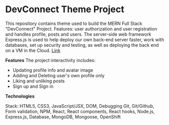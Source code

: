 # DevConnect Theme Project 

This repository contains theme used to build the MERN Full Stack "DevConnect" Project. Features: user authorization and user registration and handles profile, posts and users. The server-side web framework Express.js is used to help deploy our own back-end server faster, work with databases, set up security and testing, as well as deploying the back end on a VM in the Cloud. 
[Link](https://github.com/lindakovacs/MERN-dev-connector-app)

**Features**
The project interactivity includes:

- Updating profile info and avatar image
- Adding and Deleting user's own profile only
- Liking and unliking posts
- Sign up and Sign in

**Technologies**

Stack: HTML5, CSS3, JavaScript/JSX, DOM, Debugging Git, Git/Github, Form validation, NPM, React, React components, React hooks, Node.js, Express.js, Database, MongoDB, Mongoose, OpenShift